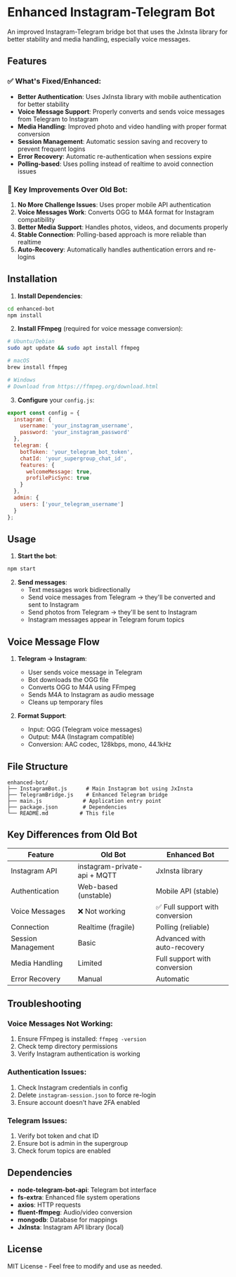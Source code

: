 # Enhanced Instagram-Telegram Bot

An improved Instagram-Telegram bridge bot that uses the JxInsta library for better stability and media handling, especially voice messages.

## Features

### ✅ What's Fixed/Enhanced:
- **Better Authentication**: Uses JxInsta library with mobile authentication for better stability
- **Voice Message Support**: Properly converts and sends voice messages from Telegram to Instagram
- **Media Handling**: Improved photo and video handling with proper format conversion
- **Session Management**: Automatic session saving and recovery to prevent frequent logins
- **Error Recovery**: Automatic re-authentication when sessions expire
- **Polling-based**: Uses polling instead of realtime to avoid connection issues

### 🎯 Key Improvements Over Old Bot:
1. **No More Challenge Issues**: Uses proper mobile API authentication
2. **Voice Messages Work**: Converts OGG to M4A format for Instagram compatibility
3. **Better Media Support**: Handles photos, videos, and documents properly
4. **Stable Connection**: Polling-based approach is more reliable than realtime
5. **Auto-Recovery**: Automatically handles authentication errors and re-logins

## Installation

1. **Install Dependencies**:
```bash
cd enhanced-bot
npm install
```

2. **Install FFmpeg** (required for voice message conversion):
```bash
# Ubuntu/Debian
sudo apt update && sudo apt install ffmpeg

# macOS
brew install ffmpeg

# Windows
# Download from https://ffmpeg.org/download.html
```

3. **Configure** your `config.js`:
```javascript
export const config = {
  instagram: {
    username: 'your_instagram_username',
    password: 'your_instagram_password'
  },
  telegram: {
    botToken: 'your_telegram_bot_token',
    chatId: 'your_supergroup_chat_id',
    features: {
      welcomeMessage: true,
      profilePicSync: true
    }
  },
  admin: {
    users: ['your_telegram_username']
  }
};
```

## Usage

1. **Start the bot**:
```bash
npm start
```

2. **Send messages**:
   - Text messages work bidirectionally
   - Send voice messages from Telegram → they'll be converted and sent to Instagram
   - Send photos from Telegram → they'll be sent to Instagram
   - Instagram messages appear in Telegram forum topics

## Voice Message Flow

1. **Telegram → Instagram**:
   - User sends voice message in Telegram
   - Bot downloads the OGG file
   - Converts OGG to M4A using FFmpeg
   - Sends M4A to Instagram as audio message
   - Cleans up temporary files

2. **Format Support**:
   - Input: OGG (Telegram voice messages)
   - Output: M4A (Instagram compatible)
   - Conversion: AAC codec, 128kbps, mono, 44.1kHz

## File Structure

```
enhanced-bot/
├── InstagramBot.js      # Main Instagram bot using JxInsta
├── TelegramBridge.js    # Enhanced Telegram bridge
├── main.js             # Application entry point
├── package.json        # Dependencies
└── README.md          # This file
```

## Key Differences from Old Bot

| Feature | Old Bot | Enhanced Bot |
|---------|---------|--------------|
| Instagram API | instagram-private-api + MQTT | JxInsta library |
| Authentication | Web-based (unstable) | Mobile API (stable) |
| Voice Messages | ❌ Not working | ✅ Full support with conversion |
| Connection | Realtime (fragile) | Polling (reliable) |
| Session Management | Basic | Advanced with auto-recovery |
| Media Handling | Limited | Full support with conversion |
| Error Recovery | Manual | Automatic |

## Troubleshooting

### Voice Messages Not Working:
1. Ensure FFmpeg is installed: `ffmpeg -version`
2. Check temp directory permissions
3. Verify Instagram authentication is working

### Authentication Issues:
1. Check Instagram credentials in config
2. Delete `instagram-session.json` to force re-login
3. Ensure account doesn't have 2FA enabled

### Telegram Issues:
1. Verify bot token and chat ID
2. Ensure bot is admin in the supergroup
3. Check forum topics are enabled

## Dependencies

- **node-telegram-bot-api**: Telegram bot interface
- **fs-extra**: Enhanced file system operations
- **axios**: HTTP requests
- **fluent-ffmpeg**: Audio/video conversion
- **mongodb**: Database for mappings
- **JxInsta**: Instagram API library (local)

## License

MIT License - Feel free to modify and use as needed.